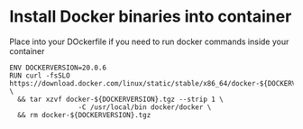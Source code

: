 # Install Docker binaries into container
Place into your DOckerfile if you need to run docker commands inside your container
```
ENV DOCKERVERSION=20.0.6
RUN curl -fsSLO https://download.docker.com/linux/static/stable/x86_64/docker-${DOCKERVERSION}.tgz \
  && tar xzvf docker-${DOCKERVERSION}.tgz --strip 1 \
                 -C /usr/local/bin docker/docker \
  && rm docker-${DOCKERVERSION}.tgz
  ```